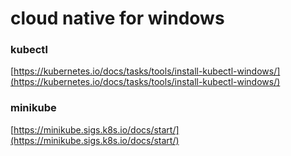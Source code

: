 # cloud native for windows

### kubectl

[https://kubernetes.io/docs/tasks/tools/install-kubectl-windows/](https://kubernetes.io/docs/tasks/tools/install-kubectl-windows/)


### minikube

[https://minikube.sigs.k8s.io/docs/start/](https://minikube.sigs.k8s.io/docs/start/)

